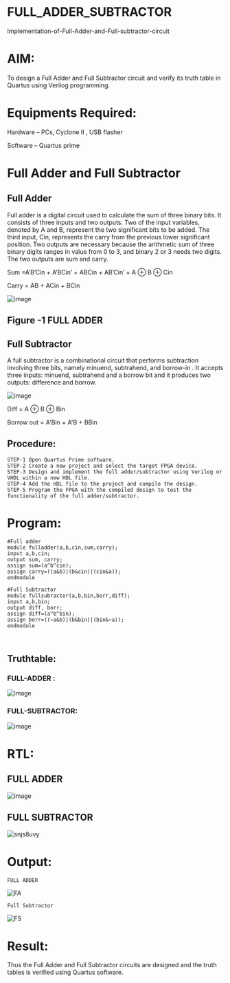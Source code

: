 # FULL_ADDER_SUBTRACTOR

Implementation-of-Full-Adder-and-Full-subtractor-circuit

# AIM:

To design a Full Adder and Full Subtractor circuit and verify its truth table in Quartus using Verilog programming.

# Equipments Required:

Hardware – PCs, Cyclone II , USB flasher

Software – Quartus prime

# Full Adder and Full Subtractor

## Full Adder

Full adder is a digital circuit used to calculate the sum of three binary bits. It consists of three inputs and two outputs. Two of the input variables, denoted by A and B, represent the two significant bits to be added. The third input, Cin, represents the carry from the previous lower significant position. Two outputs are necessary because the arithmetic sum of three binary digits ranges in value from 0 to 3, and binary 2 or 3 needs two digits. The two outputs are sum and carry.

Sum =A’B’Cin + A’BCin’ + ABCin + AB’Cin’ = A ⊕ B ⊕ Cin 

Carry = AB + ACin + BCin

![image](https://github.com/naavaneetha/FULL_ADDER_SUBTRACTOR/assets/154305477/0f30ba51-5ffb-4198-845f-18e054f675e7)

## Figure -1 FULL ADDER

## Full Subtractor

A full subtractor is a combinational circuit that performs subtraction involving three bits, namely minuend, subtrahend, and borrow-in . It accepts three inputs: minuend, subtrahend and a borrow bit and it produces two outputs: difference and borrow.

![image](https://github.com/naavaneetha/FULL_ADDER_SUBTRACTOR/assets/154305477/02b24f51-ab51-4304-9ad6-7b81ffc1ead5)

Diff = A ⊕ B ⊕ Bin 

Borrow out = A'Bin + A'B + BBin




## Procedure:

```
STEP-1 Open Quartus Prime software.
STEP-2 Create a new project and select the target FPGA device.
STEP-3 Design and implement the full adder/subtractor using Verilog or VHDL within a new HDL file.
STEP-4 Add the HDL file to the project and compile the design.
STEP-5 Program the FPGA with the compiled design to test the functionality of the full adder/subtractor.
```

# Program:

```
#Full adder
module fulladder(a,b,cin,sum,carry);
input a,b,cin;
output sum, carry;
assign sum=(a^b^cin);
assign carry=((a&b)|(b&cin)|(cin&a));
endmodule

#Full Subtractor
module fullsubractor(a,b,bin,borr,diff);
input a,b,bin;
output diff, borr;
assign diff=(a^b^bin);
assign borr=((~a&b)|(b&bin)|(bin&~a));
endmodule



```

## Truthtable:
### FULL-ADDER : 
![image](https://github.com/arbasil05/FULL_ADDER_SUBTRACTOR/assets/144218037/fe8a893e-7da2-49a7-b5f0-1fc2e4a1976f)
### FULL-SUBTRACTOR:
![image](https://github.com/arbasil05/FULL_ADDER_SUBTRACTOR/assets/144218037/532faf89-78bb-4299-b8ca-9a967622141a)


# RTL:
## FULL ADDER
![image](https://github.com/user-attachments/assets/614a308d-b243-4950-9db7-e18cb05a39b5)

## FULL SUBTRACTOR
![snjs8uvy](https://github.com/user-attachments/assets/a3c6c9e1-b947-4718-a761-18263d0c224e)




# Output:
```
FULL ADDER
```
![FA](https://github.com/user-attachments/assets/75e15a41-8be5-480a-a67a-691818276145)

```
Full Subtractor
```
![FS](https://github.com/user-attachments/assets/63813acc-0a94-42a9-a683-7644f433734c)


# Result:
Thus the Full Adder and Full Subtractor circuits are designed and the truth tables is verified using Quartus software.

